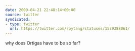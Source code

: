 ```yaml
---
date: 2009-04-21 22:48:14+00:00
source: twitter
syndicated:
- type: twitter
  url: https://twitter.com/roytang/statuses/1579388061/
---
```


why does Ortigas have to be so far?
